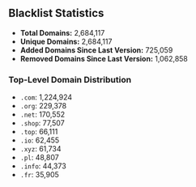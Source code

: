 ## Blacklist Statistics

- **Total Domains:** 2,684,117
- **Unique Domains:** 2,684,117
- **Added Domains Since Last Version:** 725,059
- **Removed Domains Since Last Version:** 1,062,858

### Top-Level Domain Distribution

-  `.com`: 1,224,924
-  `.org`: 229,378
-  `.net`: 170,552
-  `.shop`: 77,507
-  `.top`: 66,111
-  `.io`: 62,455
-  `.xyz`: 61,734
-  `.pl`: 48,807
-  `.info`: 44,373
-  `.fr`: 35,905
